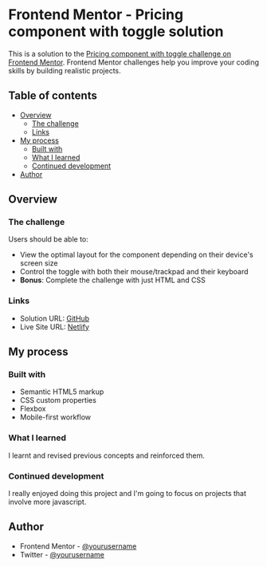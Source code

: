 # Frontend Mentor - Pricing component with toggle solution

This is a solution to the [Pricing component with toggle challenge on Frontend Mentor](https://www.frontendmentor.io/challenges/pricing-component-with-toggle-8vPwRMIC). Frontend Mentor challenges help you improve your coding skills by building realistic projects.

## Table of contents

- [Overview](#overview)
  - [The challenge](#the-challenge)
  - [Links](#links)
- [My process](#my-process)
  - [Built with](#built-with)
  - [What I learned](#what-i-learned)
  - [Continued development](#continued-development)
- [Author](#author)

## Overview

### The challenge

Users should be able to:

- View the optimal layout for the component depending on their device's screen size
- Control the toggle with both their mouse/trackpad and their keyboard
- **Bonus**: Complete the challenge with just HTML and CSS

### Links

- Solution URL: [GitHub](https://github.com/aasthaanand123/Project-12)
- Live Site URL: [Netlify](https://toggle1.netlify.app/)

## My process

### Built with

- Semantic HTML5 markup
- CSS custom properties
- Flexbox
- Mobile-first workflow

### What I learned

I learnt and revised previous concepts and reinforced them.

### Continued development

I really enjoyed doing this project and I'm going to focus on projects that involve more javascript.

## Author

- Frontend Mentor - [@yourusername](https://www.frontendmentor.io/profile/yourusername)
- Twitter - [@yourusername](https://www.twitter.com/yourusername)
